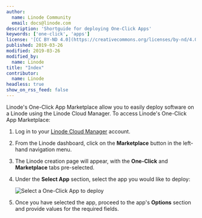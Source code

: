 ```yaml
---
author:
  name: Linode Community
  email: docs@linode.com
description: 'Shortguide for deploying One-Click Apps'
keywords: ['one-click', 'apps']
license: '[CC BY-ND 4.0](https://creativecommons.org/licenses/by-nd/4.0)'
published: 2019-03-26
modified: 2019-03-26
modified_by:
  name: Linode
title: "Index"
contributor:
  name: Linode
headless: true
show_on_rss_feed: false
---
```


<!-- Use title convention: Deploy a X One-Click App. -->

Linode's One-Click App Marketplace allow you to easily deploy software on a Linode using the Linode Cloud Manager. To access Linode's One-Click App Marketplace:

1. Log in to your [Linode Cloud Manager](https://cloud.linode.com) account.

1. From the Linode dashboard, click on the **Marketplace** button in the left-hand navigation menu.

1. The Linode creation page will appear, with the **One-Click** and **Marketplace** tabs pre-selected.

1. Under the **Select App** section, select the app you would like to deploy:

    ![Select a One-Click App to deploy](marketplace-create-one-click.png "Select a One-Click App to deploy")

1. Once you have selected the app, proceed to the app's **Options** section and provide values for the required fields.
